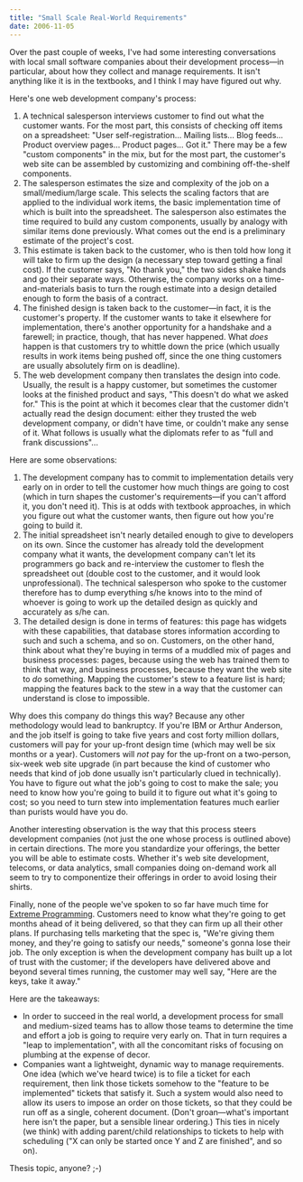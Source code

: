 ```yaml
---
title: "Small Scale Real-World Requirements"
date: 2006-11-05
---
```

Over the past couple of weeks, I've had some interesting conversations with local small software companies about their development process—in particular, about how they collect and manage requirements.  It isn't anything like it is in the textbooks, and I think I may have figured out why.

Here's one web development company's process:
<ol>
  <li>A technical salesperson interviews customer to find out what the customer wants.  For the most part, this consists of checking off items on a spreadsheet: "User self-registration… Mailing lists… Blog feeds… Product overview pages… Product pages…  Got it."  There may be a few "custom components" in the mix, but for the most part, the customer's web site can be assembled by customizing and combining off-the-shelf components.</li>
  <li>The salesperson estimates the size and complexity of the job on a small/medium/large scale.  This selects the scaling factors that are applied to the individual work items, the basic implementation time of which is built into the spreadsheet.  The salesperson also estimates the time required to build any custom components, usually by analogy with similar items done previously.  What comes out the end is a preliminary estimate of the project's cost.</li>
  <li>This estimate is taken back to the customer, who is then told how long it will take to firm up the design (a necessary step toward getting a final cost).  If the customer says, "No thank you," the two sides shake hands and go their separate ways.  Otherwise, the company works on a time-and-materials basis to turn the rough estimate into a design detailed enough to form the basis of a contract.</li>
  <li>The finished design is taken back to the customer—in fact, it is the customer's property.  If the customer wants to take it elsewhere for implementation, there's another opportunity for a handshake and a farewell; in practice, though, that has never happened.  What <em>does</em> happen is that customers try to whittle down the price (which usually results in work items being pushed off, since the one thing customers are usually absolutely firm on is deadline).</li>
  <li>The web development company then translates the design into code. Usually, the result is a happy customer, but sometimes the customer looks at the finished product and says, "This doesn't do what we asked for."  This is the point at which it becomes clear that the customer didn't actually read the design document: either they trusted the web development company, or didn't have time, or couldn't make any sense of it.  What follows is usually what the diplomats refer to as "full and frank discussions"…</li>
</ol>
Here are some observations:
<ol>
  <li>The development company has to commit to implementation details very early on in order to tell the customer how much things are going to cost (which in turn shapes the customer's requirements—if you can't afford it, you don't need it).  This is at odds with textbook approaches, in which you figure out what the customer wants, then figure out how you're going to build it.</li>
  <li>The initial spreadsheet isn't nearly detailed enough to give to developers on its own.  Since the customer has already told the development company what it wants, the development company can't let its programmers go back and re-interview the customer to flesh the spreadsheet out (double cost to the customer, and it would look unprofessional).  The technical salesperson who spoke to the customer therefore has to dump everything s/he knows into to the mind of whoever is going to work up the detailed design as quickly and accurately as s/he can.</li>
  <li>The detailed design is done in terms of features: this page has widgets with these capabilities, that database stores information according to such and such a schema, and so on.  Customers, on the other hand, think about what they're buying in terms of a muddled mix of pages and business processes: pages, because using the web has trained them to think that way, and business processes, because they want the web site to <em>do</em> something.  Mapping the customer's stew to a feature list is hard; mapping the features back to the stew in a way that the customer can understand is close to impossible.</li>
</ol>
Why does this company do things this way?  Because any other methodology would lead to bankruptcy.  If you're IBM or Arthur Anderson, and the job itself is going to take five years and cost forty million dollars, customers will pay for your up-front design time (which may well be six months or a year).  Customers will <em>not</em> pay for the up-front on a two-person, six-week web site upgrade (in part because the kind of customer who needs that kind of job done usually isn't particularly clued in technically).  You have to figure out what the job's going to cost to make the sale; you need to know how you're going to build it to figure out what it's going to cost; so you need to turn stew into implementation features much earlier than purists would have you do.

Another interesting observation is the way that this process steers development companies (not just the one whose process is outlined above) in certain directions.  The more you standardize your offerings, the better you will be able to estimate costs.  Whether it's web site development, telecoms, or data analytics, small companies doing on-demand work all seem to try to componentize their offerings in order to avoid losing their shirts.

Finally, none of the people we've spoken to so far have much time for <a href="http://www.extremeprogramming.org">Extreme Programming</a>.  Customers need to know what they're going to get months ahead of it being delivered, so that they can firm up all their other plans.  If purchasing tells marketing that the spec is, "We're giving them money, and they're going to satisfy our needs," someone's gonna lose their job.  The only exception is when the development company has built up a lot of trust with the customer; if the developers have delivered above and beyond several times running, the customer may well say, "Here are the keys, take it away."

Here are the takeaways:
<ul>
  <li>In order to succeed in the real world, a development process for small and medium-sized teams has to allow those teams to determine the time and effort a job is going to require very early on.  That in turn requires a "leap to implementation", with all the concomitant risks of focusing on plumbing at the expense of decor.</li>
  <li>Companies want a lightweight, dynamic way to manage requirements. One idea (which we've heard twice) is to file a ticket for each requirement, then link those tickets somehow to the "feature to be implemented" tickets that satisfy it.  Such a system would also need to allow its users to impose an order on those tickets, so that they could be run off as a single, coherent document.  (Don't groan—what's important here isn't the paper, but a sensible linear ordering.)  This ties in nicely (we think) with adding parent/child relationships to tickets to help with scheduling ("X can only be started once Y and Z are finished", and so on).</li>
</ul>
Thesis topic, anyone? ;-)

